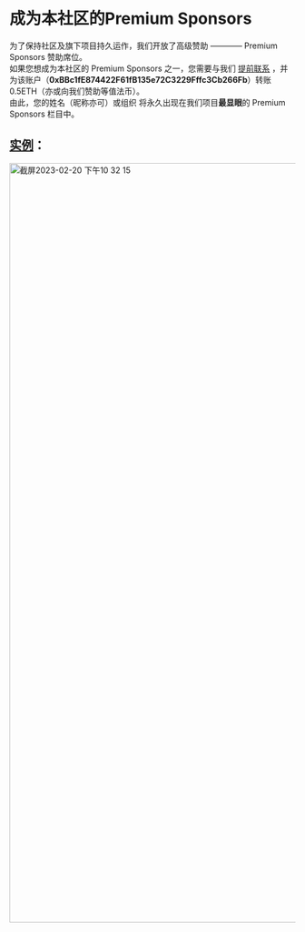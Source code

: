 # 成为本社区的Premium Sponsors
为了保持社区及旗下项目持久运作，我们开放了高级赞助 ———— Premium Sponsors 赞助席位。<br>
如果您想成为本社区的 Premium Sponsors 之一，您需要与我们 [提前联系](https://github.com/Web3-Club/Sponsor/blob/main/README.md#%E5%A6%82%E6%9E%9C%E6%82%A8%E4%B8%8D%E6%83%B3%E5%8C%BF%E5%90%8D%E8%AF%B7%E6%82%A8%E5%B0%86%E6%82%A8%E7%9A%84%E5%A7%93%E5%90%8D%E6%88%96%E6%98%B5%E7%A7%B0-%E5%8F%91%E9%82%AE%E4%BB%B6-%E8%87%B3-web3clubemailcn%E6%A0%87%E9%A2%98%E5%BB%BA%E8%AE%AE%E6%A0%87%E6%B3%A8-%E8%B5%9E%E5%8A%A9%E7%A1%AE%E8%AE%A4) ，并为该账户（**0xBBc1fE874422F61fB135e72C3229Fffc3Cb266Fb**）转账 0.5ETH（亦或向我们赞助等值法币）。<br>
由此，您的姓名（昵称亦可）或组织 将永久出现在我们项目**最显眼**的 Premium Sponsors 栏目中。<br>



## [实例](https://github.com/Web3-Club/Blockchain-Developer-roadmap_Chinese#%E7%89%B9%E5%88%AB%E6%84%9F%E8%B0%A2%E6%88%91%E4%BB%AC%E7%9A%84premium-sponser)：
<img width="1335" alt="截屏2023-02-20 下午10 32 15" src="https://user-images.githubusercontent.com/76860915/220134774-c1bcfdd4-0d5d-4818-ab1e-65231add6f78.png">
